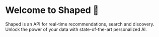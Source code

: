 # Welcome to Shaped 🚀

Shaped is an API for real-time recommendations, search and discovery. Unlock the power of your data with state-of-the-art personalized AI.
